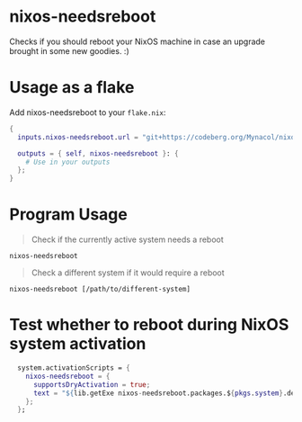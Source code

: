 # nixos-needsreboot

Checks if you should reboot your NixOS machine in case an upgrade brought in
some new goodies. :)

# Usage as a flake

Add nixos-needsreboot to your `flake.nix`:

```nix
{
  inputs.nixos-needsreboot.url = "git+https://codeberg.org/Mynacol/nixos-needsreboot";

  outputs = { self, nixos-needsreboot }: {
    # Use in your outputs
  };
}
```

# Program Usage

> Check if the currently active system needs a reboot
```
nixos-needsreboot
```

> Check a different system if it would require a reboot
```
nixos-needsreboot [/path/to/different-system]
```

# Test whether to reboot during NixOS system activation
```nix
  system.activationScripts = {
    nixos-needsreboot = {
      supportsDryActivation = true;
      text = "${lib.getExe nixos-needsreboot.packages.${pkgs.system}.default} \"$systemConfig\" || true";
    };
  };
```
